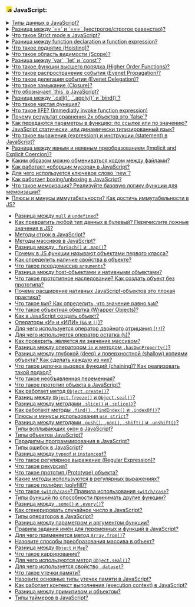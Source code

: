 <h3>
  <img src="../assets/JavaScript.png" width="16" height="16" />
  <span>JavaScript:</span>
</h3>

<details>
<summary><a href="https://youtu.be/ycYp7CYOnO0?t=471">Типы данных в JavaScript?</a></summary>
  <br/>
  - String, Number, Boolean, Object, Symbol, Undefined, null, Bigint
</details>

<details>
<summary><a href="https://youtu.be/ycYp7CYOnO0?t=529">Разница между `==` и `===` (нестрогое/строгое равенство)?</a></summary>
  <br/>
  - == приводит к одному типу и сравнивает по типу   <br/>
  - === сравнивает по типу и по значению
</details>

<details>
<summary><a href="https://youtu.be/ycYp7CYOnO0?t=577">Что такое Strict mode в JavaScript?</a></summary>
  <br/>
  - strict mode заменияет исключениями некоторые ошибки, которые js интерпретатор пропускает по умолчанию <br/>
  - подключить можно в начале скрипта прописать "strict mode" и он по дефолту в module
</details>

<details>
<summary><a href="https://youtu.be/ycYp7CYOnO0?t=632">Разница между function declaration и function expression?</a></summary>
    <br/>
  - function declaration создана при помощи ключевого слова function и не была присвоена в переменную (может быть вызвана до ее объявления, тк интерпретатор создает ее до выполнения кода hoisting)  <br/>
  - function expression функция присвоенная в переменную
</details>

<details>
<summary><a href="https://youtu.be/G7hLwudGWL4?t=552">Что такое поднятие (Hoisting)?</a></summary>
    <br/>
  - функционал подьема переменных (var) или function declaration в глобальную область видимости. (тк интерпретатор js сначало объявляет все переменные данные ему в js файле, а потом инициализирует)
</details>

<details>
<summary><a href="https://youtu.be/1eIRTdgzHtw?t=282">Что такое область видимости (Scope)?</a></summary>
    <br/>
  - это место от куда мы имеем доступ к переменными или функциям. Существует три типа: глобальная, локальная/функциональная, блочная {let i = 0}.
</details>

<details>
<summary><a href="https://youtu.be/1eIRTdgzHtw?t=362">Разница между `var`, `let` и `const`?</a></summary>
    <br/>
  - var применяется hoisting, es5 глобальная область видимости
  - let блочная область видимости/ можно изменять
  - const блоачная область видимости/ нельзя изменять
</details>

<details>
<summary><a href="https://youtu.be/1eIRTdgzHtw?t=426">Что такое функции высшего порядка (Higher Order Functions)?</a></summary>
    <br/>
  - это функции, которые в качестве аргумента принимают другую функцию или возвращают функцию. примеры map, reduce, forEach
</details>

<details>
<summary><a href="https://youtu.be/1eIRTdgzHtw?t=426">Что такое распространение события (Evenet Propagation)?</a></summary>
    <br/>
  - это происходит после нажатия кнопки, то событие начинает опускаться с window до элемента на который тыкнули итого три фазы (capturing, targer, bubbling)
</details>

<details>
<summary><a href="https://youtu.be/1eIRTdgzHtw?t=426">Что такое делегация события (Evenet Delegation)?</a></summary>
    <br/>
  - это вместо того, чтобы вешать слушатель события на элемент, мы вешаем на родителя и смотрим на какой таргет было нажатие. 
</details>

<details>
<summary><a href="https://youtu.be/kx3dR6ztICU?t=284">Что такое замыкание (Closure)?</a></summary>
    <br/>
  - мы знаем, что переменные созданные внутри функции не доступны снаружи функции, но они удаляются после того, как функция была выполнена. Но мы можем из этой функции вернуть функцию, предварительно создав переменную и получится, что она замкнулась внутри.
</details>

<details>
<summary><a href="https://youtu.be/rlWgI7AvV18?t=507">Что обозначает `this` в JavaScript?</a></summary>
    <br/>
  - это конекст вызова или ссылка на значение объекта, который вызывает/выполняет функцию (по умолчанию это window)
</details>

<details>
<summary><a href="https://youtu.be/rlWgI7AvV18?t=548">Разница между `.call()`, `.apply()` и `bind()`?</a></summary>
    <br/>
  - tellName.bind(object, firstName, lastName) // object.tellName()    <br/>
  - someFunc.call(object, firstName, lastName)  // Ivan Kurochkin <br/>
   - someFunc.apply(object, [firstName, lastName])  // Ivan Kurochkin
</details>


<details>
<summary><a href="https://youtu.be/rlWgI7AvV18?t=401">Что такое чистая функция?</a></summary>
    <br/>
  - одна из концепций функционального программирования удовлетовраяющая двум основым требованиям: no side effects, при одни и тех же аргументах возвращает одинковые значения.
</details>


<details>
<summary><a href="https://youtu.be/kx3dR6ztICU?t=396">Что такое IIFE? (Immediatly invoke function expression)</a></summary>
    <br/>
  - это функция которая вызывает сама себя: (() => hello!)()
</details>

<details>
<summary><a href="https://youtu.be/IooJ3P2VUYs?t=100">Почему результат сравнения 2х объектов это `false`?</a></summary>
    <br/>
  - потому что объекты сравниваются по адресу в котором они хранятся в памяти, а так как каждый объект это два разных адреса в памяти, то поэтому false. 
</details>

<details>
<summary><a href="https://youtu.be/nvktMVFM0_M?t=280">Как передаются параметры в функцию: по ссылке или по значению?</a></summary>
    <br/>
  - примитивы по значению, а объекты и массивы по ссылке. то есть если передать примитив, то он не изменится глобально, а объект измениться.
</details>

<details>
<summary><a href="https://youtu.be/V-m0sQ-hW58?t=98">JavaScript статически, или динамически типизированный язык?</a></summary>
    <br/>
  - динамический, потому что тип проверяется во время интерпритации. в отлчии от статического, когда проверятся на этапе компиляции.
</details>

<details>
<summary><a href="https://youtu.be/VYQl2GhbCUs?t=706">Что такое выражения (expression) и инструкции (statement) в JavaScript?</a></summary>
    <br/>
  - expression это присваивание значения, а statement это условие if
</details>

<details>
<summary><a href="https://youtu.be/lZNWrW39ELM?t=232">Разница между явным и неявным преобразованием (Implicit and Explicit Coercion)?</a></summary>
    <br/>
  - неявное преобразование происходит без участия разработчика типа '1' + 2 = '12';
</details>

<details>
<summary><a href="https://youtu.be/3NGkctg4lsE?t=744">Каким образом можно обмениваться кодом между файлами?</a></summary>
    <br/>
  - через модули
</details>

<details>
<summary><a href="https://youtu.be/trriSYNrHw4?t=786">Как работает «сборщик мусора» в JavaScript?</a></summary>
    <br/>
  - в основе лежит алгоритм mark and sweep, который помечает все корневые элементы а потом идет по ним и помечает все ссылки, далее по ссылкам идет и помечает их ссылки и так до тех пор пока он не пометит все. все что не пометилось он удаляет.
</details>

<details>
<summary><a href="https://youtu.be/w-vUj0gHGgg?t=125">Для чего используется ключевое слово `new`?</a></summary>
    <br/>
  1) Создаёт пустой объект: let obj = {};  <br/>
  2) Привязывает этот объект к this внутри функции: MyConstructor.call(obj, arg1, arg2);  <br/>
  3) Устанавливает прототип нового объекта на MyConstructor.prototype - Это даёт доступ к методам и свойствам через прототипное наследование.  <br/>
  4) Возвращает новый объект (если функция не вернула свой собственный объект явно).  <br/>
</details>

<details>
<summary><a href="https://youtu.be/G4iYlbilozM?t=149">Как работает boxing/unboxing в JavaScript?</a></summary>
    <br/>
</details>

<details>
<summary><a href="https://youtu.be/nvktMVFM0_M?t=30">Что такое мемоизация? Реализуйте базовую логику функции для мемоизации?</a></summary>
    <br/>
  - Мемоизация (Memoization) — это техника оптимизации, при которой результаты функции кэшируются по входным параметрам. Если функция вызывается повторно с теми же аргументами, возвращается запомненный результат, вместо повторного вычисления.
</details>

<details>
<summary><a href="https://youtu.be/ngyOYuTrUk8?t=445">Плюсы и минусы иммутабельности? Как достичь иммутабельности в JS?</a></summary>
    <br/>
  Плюсы иммутабельности:    <br/>
  - Предсказуемость
  - Объект не меняется где-то в другом месте кода неожиданно.
  - Упрощает отладку и понимание кода.
  - Упрощает сравнение
  - Можно использовать сравнение ссылок, а не глубокое сравнение объектов<br/><br/>

  Минусы иммутабельности:
  - Повышенное потребление памяти
  - Создаётся новая копия данных при каждом изменении.
  - Сложность для больших и вложенных структур
  - Нужно аккуратно клонировать вложенные объекты (deep copy).
  - Некоторая потеря производительности
  - Особенно при частых изменениях больших структур.
</details>




- [Разница между `null` и `undefined`?](https://youtu.be/G7hLwudGWL4?t=511)
- [Как превратить любой тип данных в булевый? Перечислите ложные значения в JS?](https://youtu.be/CjdCxxqObaM?t=368)
- [Методы строк в JavaScript?](https://youtu.be/CjdCxxqObaM?t=415)
- [Методы массивов в JavaScript?](https://youtu.be/CjdCxxqObaM?t=538)
- [Разница между `.forEach()` и `.map()`?](https://youtu.be/rlWgI7AvV18?t=456)
- [Почему в JS функции называют объектами первого класса?](https://youtu.be/rlWgI7AvV18?t=624)
- [Как определить наличие свойства в объекте?](https://youtu.be/kx3dR6ztICU?t=226)
- [Что такое псевдомассив `arguments`?](https://youtu.be/kx3dR6ztICU?t=442)
- [Разница между host-объектами и нативными объектами?](https://youtu.be/kx3dR6ztICU?t=484)
- [Что такое прототипное наследование? Как создать объект без прототипа?](https://youtu.be/IooJ3P2VUYs?t=154)
- [Почему расширение нативных JavaScript-объектов это плохая практика?](https://youtu.be/IooJ3P2VUYs?t=202)
- [Что такое `NaN`? Как определить, что значение равно `NaN`?](https://youtu.be/IooJ3P2VUYs?t=266)
- [Что такое объектная обертка (Wrapper Objects)?](https://youtu.be/w-vUj0gHGgg?t=26)
- [Как в JavaScript создать объект?](https://youtu.be/w-vUj0gHGgg?t=83)
- [Операторы «И» и «ИЛИ» (`&&` и `||`)?](https://youtu.be/G7hLwudGWL4?t=617)
- [Для чего используется оператор двойного отрицания (`!!`)?](https://youtu.be/G4iYlbilozM?t=26)
- [Для чего используется оператор остатка (`%`)?](https://youtu.be/G4iYlbilozM?t=88)
- [Как проверить, является ли значение массивом?](https://youtu.be/G4iYlbilozM?t=68)
- [Разница между оператором `in` и методом `.hasOwnProperty()`?](https://youtu.be/nvktMVFM0_M?t=102)
- [Разница между глубокой (deep) и поверхностной (shallow) копиями объекта? Как сделать каждую из них?](https://youtu.be/nvktMVFM0_M?t=125)
- [Что такое цепочка вызовов функций (chaining)? Как реализовать такой подход?](https://youtu.be/nvktMVFM0_M?t=200)
- [Что такое необъявленная переменная?](https://youtu.be/nvktMVFM0_M?t=236)
- [Что такое прототип объекта в JavaScript?](https://youtu.be/yvOXvZ8aEFo?t=287)
- [Как работает метод `Object.create()`?](https://youtu.be/V-m0sQ-hW58?t=28)
- [Разниц между `Object.freeze()` и `Object.seal()`?](https://youtu.be/xZLxdts7ZW4?t=374)
- [Разница между методами `.slice()` и `.splice()`?](https://youtu.be/XtQPrt8G0n8?t=679)
- [Как работают методы `.find()`, `.findIndex()` и `.indexOf()`?](https://youtu.be/xZLxdts7ZW4?t=488)
- [Плюсы и минусы использования `use strict`?](https://youtu.be/xZLxdts7ZW4?t=549)
- [Разница между методами `.push()`, `.pop()`, `.shift()` и `.unshift()`?](https://youtu.be/ngyOYuTrUk8?t=385)
- [Типы всплывающих окон в JavaScript?](https://youtu.be/ngyOYuTrUk8?t=515)
- [Типы объектов JavaScript?](https://youtu.be/ngyOYuTrUk8?t=595)
- [Парадигмы программирования в JavaScript?](https://youtu.be/ngyOYuTrUk8?t=653)
- [Типы ошибок в JavaScript?](https://youtu.be/ovV8GhIkzBE?t=754)
- [Разница между `typeof` и `instanceof`?](https://youtu.be/ovV8GhIkzBE?t=835)
- [Что такое регулярное выражение (Regular Expression)?](https://youtu.be/V-m0sQ-hW58?t=146)
- [Что такое рекурсия?](https://youtu.be/V-m0sQ-hW58?t=220)
- [Что такое прототип (Prototype) объекта?](https://youtu.be/V-m0sQ-hW58?t=290)
- [Какие методы используются в регулярных выражениях?](https://youtu.be/XtQPrt8G0n8?t=495)
- [Что такое полифил (polyfill)?](https://youtu.be/XtQPrt8G0n8?t=557)
- [Что такое `switch/case`? Правила использования `switch/case`?](https://youtu.be/XtQPrt8G0n8?t=600)
- [Типы функций по способности принимать другие функции?](https://youtu.be/XtQPrt8G0n8?t=726)
- [Разница между `.some()` и `.every()`?](https://youtu.be/VYQl2GhbCUs?t=762)
- [Как сгенерировать случайное число в JavaScript?](https://youtu.be/VYQl2GhbCUs?t=801)
- [Типы операторов в JavaScript?](https://youtu.be/lZNWrW39ELM?t=30)
- [Разница между параметром и аргументом функции?](https://youtu.be/lZNWrW39ELM?t=144)
- [Правила задания имён для переменных и функций в JavaScript?](https://youtu.be/lZNWrW39ELM?t=173)
- [Для чего применяется метод `Array.from()`?](https://youtu.be/lZNWrW39ELM?t=328)
- [Назовите способы преобразования массива в объект?](https://youtu.be/lZNWrW39ELM?t=389)
- [Разница между `Object` и `Map`?](https://youtu.be/nbWY5W-9OEo?t=214)
- [Что такое каррирование?](https://youtu.be/nbWY5W-9OEo?t=295)
- [Для чего используются метод `Object.seal()`?](https://youtu.be/nbWY5W-9OEo?t=354)
- [Для чего используется свойство `.dataset`?](https://youtu.be/3NGkctg4lsE?t=680)
- [Что такое утечки памяти?](https://youtu.be/3NGkctg4lsE?t=815)
- [Назовите основные типы утечек памяти в JavaScript?](https://youtu.be/3NGkctg4lsE?t=874)
- [Как работает контекст выполнения (execution context) в JavaScript?](https://youtu.be/nTE4qvSvxXY?t=704)
- [Разница между примитивом и объектом?](https://youtu.be/nTE4qvSvxXY?t=791)
- [Типы таймеров в JavaScript?](https://youtu.be/G7hLwudGWL4?t=690)

